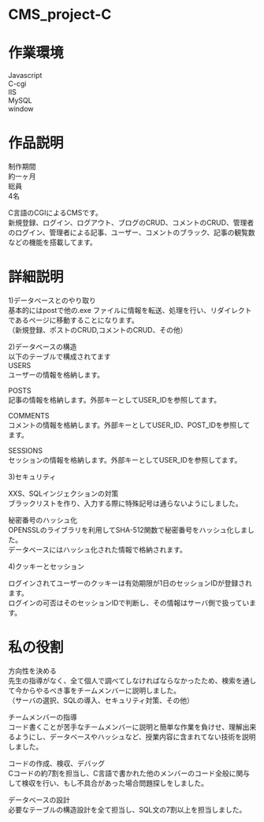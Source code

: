 # CMS_project-C

# 作業環境

Javascript  
C-cgi  
IIS  
MySQL  
window  

# 作品説明

制作期間  
  約一ヶ月  
総員  
  4名  

C言語のCGIによるCMSです。  
新規登録、ログイン、ログアウト、ブログのCRUD、コメントのCRUD、管理者のログイン、管理者による記事、ユーザー、コメントのブラック、記事の観覧数などの機能を搭載してます。  



# 詳細説明

1)データベースとのやり取り  
基本的にはpostで他の.exe ファイルに情報を転送、処理を行い、リダイレクトであるページに移動することになります。  
（新規登録、ポストのCRUD,コメントのCRUD、その他）  

2)データベースの構造  
以下のテーブルで構成されてます  
  USERS  
  ユーザーの情報を格納します。  
  
  POSTS  
  記事の情報を格納します。外部キーとしてUSER_IDを参照してます。  
  
  COMMENTS  
  コメントの情報を格納します。外部キーとしてUSER_ID、POST_IDを参照してます。  
  
  SESSIONS  
  セッションの情報を格納します。外部キーとしてUSER_IDを参照してます。  

3)セキュリティ  

  XXS、SQLインジェクションの対策  
  ブラックリストを作り、入力する際に特殊記号は通らないようにしました。  

  秘密番号のハッシュ化  
  OPENSSLのライブラリを利用してSHA-512関数で秘密番号をハッシュ化しました。  
  データベースにはハッシュ化された情報で格納されます。  


4)クッキーとセッション  

ログインされてユーザーのクッキーは有効期限が1日のセッションIDが登録されます。  
ログインの可否はそのセッションIDで判断し、その情報はサーバ側で扱っています。  

# 私の役割  

方向性を決める  
  先生の指導がなく、全て個人で調べてしなければならなかったため、検索を通して今からやるべき事をチームメンバーに説明しました。  
  （サーバの選択、SQLの導入、セキュリティ対策、その他）  

チームメンバーの指導  
  コード書くことが苦手なチームメンバーに説明と簡単な作業を負けせ、理解出来るようにし、データベースやハッシュなど、授業内容に含まれてない技術を説明しました。  

コードの作成、検収、デバッグ  
  Cコードの約7割を担当し、C言語で書かれた他のメンバーのコード全般に関与して検収を行い、もし不具合があった場合問題探しをしました。  

データベースの設計  
  必要なテーブルの構造設計を全て担当し、SQL文の7割以上を担当しました。  

  
  






